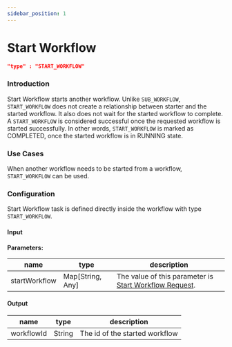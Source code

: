 ```yaml
---
sidebar_position: 1
---
```

# Start Workflow
```json
"type" : "START_WORKFLOW"
```
### Introduction

Start Workflow starts another workflow. Unlike `SUB_WORKFLOW`, `START_WORKFLOW` does
not create a relationship between starter and the started workflow. It also does not wait for the started workflow to complete. A `START_WORKFLOW` is 
considered successful once the requested workflow is started successfully. In other words, `START_WORKFLOW` is marked as COMPLETED, once the started 
workflow is in RUNNING state.

### Use Cases

When another workflow needs to be started from a workflow, `START_WORKFLOW` can be used. 

### Configuration

Start Workflow task is defined directly inside the workflow with type `START_WORKFLOW`.

#### Input

**Parameters:**

| name          | type             | description                                                                                                         |
|---------------|------------------|---------------------------------------------------------------------------------------------------------------------|
| startWorkflow | Map[String, Any] | The value of this parameter is [Start Workflow Request](/gettingstarted/startworkflow.html#start-workflow-request). |

#### Output

| name       | type   | description                    |
|------------|--------|--------------------------------|
| workflowId | String | The id of the started workflow |
